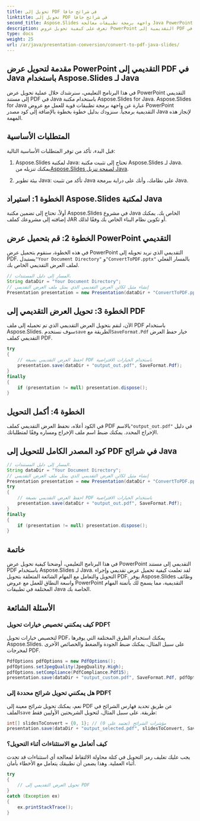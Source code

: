 ```yaml
---
title: تحويل إلى PDF في شرائح جافا
linktitle: تحويل إلى PDF في شرائح جافا
second_title: Aspose.Slides واجهة برمجة تطبيقات معالجة Java PowerPoint
description: تعرف على كيفية تحويل عروض PowerPoint التقديمية إلى PDF في Java باستخدام Aspose.Slides لـ Java. اتبع دليلنا خطوة بخطوة مع التعليمات البرمجية المصدر والأسئلة الشائعة للتحويل السلس من PowerPoint إلى PDF.
type: docs
weight: 25
url: /ar/java/presentation-conversion/convert-to-pdf-java-slides/
---
```


## مقدمة لتحويل عرض PowerPoint التقديمي إلى PDF في Java باستخدام Aspose.Slides لـ Java

في هذا البرنامج التعليمي، سنرشدك خلال عملية تحويل عرض PowerPoint التقديمي إلى مستند PDF في Java باستخدام مكتبة Aspose.Slides for Java. Aspose.Slides for Java عبارة عن واجهة برمجة تطبيقات قوية للعمل مع عروض PowerPoint التقديمية برمجياً. سنزودك بدليل خطوة بخطوة بالإضافة إلى كود مصدر Java لإنجاز هذه المهمة.

## المتطلبات الأساسية

قبل البدء، تأكد من توفر المتطلبات الأساسية التالية:

1.  Aspose.Slides لمكتبة Java: تحتاج إلى تثبيت مكتبة Aspose.Slides لـ Java. يمكنك تنزيله من[Aspose.Slides لصفحة تنزيل Java](https://releases.aspose.com/slides/java/).

2. بيئة تطوير Java: تأكد من تثبيت Java على نظامك، وأنك على دراية ببرمجة Java.

## الخطوة 1: استيراد Aspose.Slides لمكتبة Java

أولاً، تحتاج إلى تضمين مكتبة Aspose.Slides في مشروع Java الخاص بك. يمكنك إضافته إلى مشروعك كملف JAR أو تكوين نظام البناء الخاص بك وفقًا لذلك.

## الخطوة 2: قم بتحميل عرض PowerPoint التقديمي

في هذه الخطوة، سنقوم بتحميل عرض PowerPoint التقديمي الذي نريد تحويله إلى PDF. يستبدل`"Your Document Directory"` و`"ConvertToPDF.pptx"` بالمسار الفعلي لملف العرض التقديمي الخاص بك.

```java
// المسار إلى دليل المستندات.
String dataDir = "Your Document Directory";
// إنشاء مثيل لكائن العرض التقديمي الذي يمثل ملف العرض التقديمي
Presentation presentation = new Presentation(dataDir + "ConvertToPDF.pptx");
```

## الخطوة 3: تحويل العرض التقديمي إلى PDF

 الآن، لنقم بتحويل العرض التقديمي الذي تم تحميله إلى ملف PDF باستخدام Aspose.Slides. سوف نستخدم`save` الطريقة مع`SaveFormat.Pdf` خيار حفظ العرض التقديمي كملف PDF.

```java
try
{
    // احفظ العرض التقديمي بصيغة PDF باستخدام الخيارات الافتراضية
    presentation.save(dataDir + "output_out.pdf", SaveFormat.Pdf);
}
finally
{
    if (presentation != null) presentation.dispose();
}
```

## الخطوة 4: أكمل التحويل

 في الكود أعلاه، نحفظ العرض التقديمي كملف PDF بالاسم`"output_out.pdf"` في دليل الإخراج المحدد. يمكنك ضبط اسم ملف الإخراج ومساره وفقًا لمتطلباتك.

## كود المصدر الكامل للتحويل إلى PDF في شرائح Java

```java
// المسار إلى دليل المستندات.
String dataDir = "Your Document Directory";
// إنشاء مثيل لكائن العرض التقديمي الذي يمثل ملف العرض التقديمي
Presentation presentation = new Presentation(dataDir + "ConvertToPDF.pptx");
try
{
	// احفظ العرض التقديمي بصيغة PDF باستخدام الخيارات الافتراضية
	presentation.save(dataDir + "output_out.pdf", SaveFormat.Pdf);
}
finally
{
	if (presentation != null) presentation.dispose();
}
```

## خاتمة

في هذا البرنامج التعليمي، أوضحنا كيفية تحويل عرض PowerPoint التقديمي إلى مستند PDF باستخدام Aspose.Slides لـ Java. لقد تعلمت كيفية تحميل عرض تقديمي وإجراء التحويل والتعامل مع المهام الشائعة المتعلقة بتحويل PDF. يوفر Aspose.Slides وظائف واسعة النطاق للعمل مع عروض PowerPoint التقديمية، مما يسمح لك بأتمتة المهام المختلفة في تطبيقات Java الخاصة بك.

## الأسئلة الشائعة

### كيف يمكنني تخصيص خيارات تحويل PDF؟

لتخصيص خيارات تحويل PDF، يمكنك استخدام الطرق المختلفة التي يوفرها Aspose.Slides. على سبيل المثال، يمكنك ضبط الجودة والضغط والخصائص الأخرى لمخرجات PDF.

```java
PdfOptions pdfOptions = new PdfOptions();
pdfOptions.setJpegQuality(JpegQuality.High);
pdfOptions.setCompliance(PdfCompliance.Pdf15);
presentation.save(dataDir + "output_custom.pdf", SaveFormat.Pdf, pdfOptions);
```

### هل يمكنني تحويل شرائح محددة إلى PDF؟

 نعم، يمكنك تحويل شرائح معينة إلى PDF عن طريق تحديد فهارس الشرائح في الملف`save` طريقة. على سبيل المثال، لتحويل الشريحتين الأوليين فقط:

```java
int[] slidesToConvert = {0, 1}; // مؤشرات الشرائح (تعتمد على 0)
presentation.save(dataDir + "output_selected.pdf", slidesToConvert, SaveFormat.Pdf);
```

### كيف أتعامل مع الاستثناءات أثناء التحويل؟

يجب عليك تغليف رمز التحويل في كتلة محاولة الالتقاط لمعالجة أي استثناءات قد تحدث أثناء العملية. وهذا يضمن أن تطبيقك يتعامل مع الأخطاء بأمان.

```java
try
{
    // تحويل العرض التقديمي إلى PDF
}
catch (Exception ex)
{
    ex.printStackTrace();
}
```